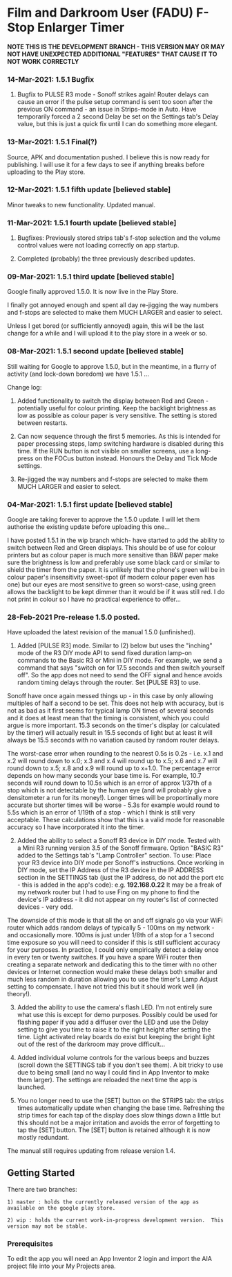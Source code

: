 # Film and Darkroom User (FADU) F-Stop Enlarger Timer


**NOTE THIS IS THE DEVELOPMENT BRANCH - THIS VERSION MAY OR MAY NOT HAVE UNEXPECTED ADDITIONAL "FEATURES" THAT CAUSE IT TO NOT WORK CORRECTLY**


### 14-Mar-2021: 1.5.1 Bugfix

1) Bugfix to PULSE R3 mode - Sonoff strikes again!  Router delays can cause an error if the pulse setup command is sent too soon after the previous ON command - an issue in Strips-mode in Auto.  Have temporarily forced a 2 second Delay be set on the Settings tab's Delay value, but this is just a quick fix until I can do something more elegant.


### 13-Mar-2021: 1.5.1 Final(?) 

Source, APK and documentation pushed.  I believe this is now ready for publishing.   I will use it for a few days to see if anything breaks before uploading to the Play store.



### 12-Mar-2021: 1.5.1 fifth update [believed stable]

Minor tweaks to new functionality. Updated manual.



### 11-Mar-2021: 1.5.1 fourth update [believed stable]

1) Bugfixes:  Previously stored strips tab's f-stop selection and the volume control values were not loading correctly on app startup.

2) Completed (probably) the three previously described updates.



### 09-Mar-2021: 1.5.1 third update [believed stable]

Google finally approved 1.5.0. It is now live in the Play Store.  

I finally got annoyed enough and spent all day re-jigging the way numbers and f-stops are selected to make them MUCH LARGER and easier to select.

Unless I get bored (or sufficiently annoyed) again, this will be the last change for a while and I will upload it to the play store in a week or so.


### 08-Mar-2021: 1.5.1 second update [believed stable]


Still waiting for Google to approve 1.5.0, but in the meantime, in a flurry of activity (and lock-down boredom) we have 1.5.1 ...

Change log:

1)  Added functionality to switch the display between Red and Green - potentially useful for colour printing.  Keep the backlight brightness as low as possible as colour paper is very sensitive.  The setting is stored between restarts.

2)  Can now sequence through the first 5 memories.  As this is intended for paper processing steps, lamp switching hardware is disabled during this time.  If the RUN button is not visible on smaller screens, use a long-press on the FOCus button instead.  Honours the Delay and Tick Mode settings.

3) Re-jigged the way numbers and f-stops are selected to make them MUCH LARGER and easier to select.


### 04-Mar-2021: 1.5.1 first update [believed stable]

Google are taking forever to approve the 1.5.0 update.  I will let them authorise the existing update before uploading this one...

I have posted 1.5.1 in the wip branch which- have started to add the ability to switch between Red and Green displays.  This should be of use for colour printers but as colour paper is much more sensitive than B&W paper make sure the brightness is low and preferably use some black card or similar to shield the timer from the paper.  It is unlikely that the phone's green will be in colour paper's insensitivity sweet-spot (if modern colour paper even has one) but our eyes are most sensitive to green so worst-case, using green allows the backlight to be kept dimmer than it would be if it was still red.  I do not print in colour so I have no practical experience to offer...


### 28-Feb-2021 Pre-release 1.5.0 posted.

Have uploaded the latest revision of the manual 1.5.0 (unfinished).

1) Added [PULSE R3] mode.  Similar to (2) below but uses the "inching" mode of the R3 DIY mode API to send fixed duration lamp-on commands to the Basic R3 or Mini in DIY mode. For example, we send a command that says "switch on for 17.5 seconds and then switch yourself off".  So the app does not need to send the OFF signal and hence avoids random timing delays through the router.  Set [PULSE R3] to use.  

Sonoff have once again messed things up - in this case by only allowing multiples of half a second to be set.  This does not help with accuracy, but is not as bad as it first seems for typical lamp ON times of several seconds and it does at least mean that the timing is consistent, which you could argue is more important.  15.3 seconds on the timer's display (or calculated by the timer) will actually result in 15.5 seconds of light but at least it will always be 15.5 seconds with no variation caused by random router delays.  

The worst-case error when rounding to the nearest 0.5s is 0.2s - i.e. x.1 and x.2 will round down to x.0; x.3 and x.4 will round up to x.5; x.6 and x.7 will round down to x.5; x.8 and x.9 will round up to x+1.0.  The percentage error depends on how many seconds your base time is.  For example, 10.7 seconds will round down to 10.5s which is an error of approx 1/37th of a stop which is not detectable by the human eye (and will probably give a densitometer a run for its money!).  Longer times will be proportinally more accurate but shorter times will be worse - 5.3s for example would round to 5.5s which is an error of 1/19th of a stop - which I think is still very acceptable.  These calculations show that this is a valid mode for reasonable accuracy so I have incorporated it into the timer.


2) Added the ability to select a Sonoff R3 device in DIY mode.  Tested with a Mini R3 running version 3.5 of the Sonoff firmware.  Option "BASIC R3" added to the Settings tab's "Lamp Controller" section.   To use: Place your R3 device into DIY mode per Sonoff's instructions.  Once working in DIY mode, set the IP Address of the R3 device in the IP ADDRESS section in the SETTINGS tab (just the IP address, do not add the port etc - this is added in the app's code):  e.g. **192.168.0.22** It may be a freak of my network router but I had to use Fing on my phone to find the device's IP address - it did not appear on my router's list of connected devices - very odd.
 
The downside of this mode is that all the on and off signals go via your WiFi router which adds random delays of typically 5 - 100ms on my network - and occasionally more.  100ms is just under 1/8th of a stop for a 1 second time exposure so you will need to consider if this is still sufficient accuracy for your purposes. In practice, I could only empirically detect a delay once in every ten or twenty switches.  If you have a spare WiFi router then creating a separate network and dedicating this to the timer with no other devices or Internet connection would make these delays both smaller and much less random in duration allowing you to use the timer's Lamp Adjust setting to compensate. I have not tried this but it should work well (in theory!).
 

3) Added the ability to use the camera's flash LED.  I'm not entirely sure what use this is except for demo purposes.  Possibly could be used for flashing paper if you add a diffuser over the LED and use the Delay setting to give you time to raise it to the right height after setting the time.  Light activated relay boards do exist but keeping the bright light out of the rest of the darkroom may prove difficult...


4) Added individual volume controls for the various beeps and buzzes (scroll down the SETTINGS tab if you don't see them).  A bit tricky to use due to being small (and no way I could find in App Inventor to make them larger).  The settings are reloaded the next time the app is launched.


5) You no longer need to use the [SET] button on the STRIPS tab: the strips times automatically update when changing the base time.  Refreshing the strip times for each tap of the display does slow things down a little but this should not be a major irritation and avoids the error of forgetting to tap the [SET] button.  The [SET] button is retained although it is now mostly redundant.


The manual still requires updating from release version 1.4.




## Getting Started

There are two branches:

	1) master : holds the currently released version of the app as available on the google play store.
	
	2) wip : holds the current work-in-progress development version.  This version may not be stable.



### Prerequisites

To edit the app you will need an App Inventor 2 login and import the AIA project file into your My Projects area.
